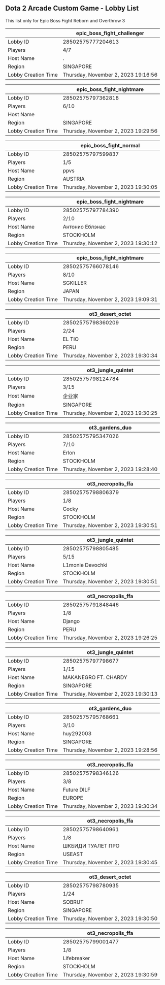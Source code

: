 ## Dota 2 Arcade Custom Game - Lobby List

This list only for Epic Boss Fight Reborn and Overthrow 3

|  | epic_boss_fight_challenger |
| ------ | ------ |
| Lobby ID | 28502575777204613 |
| Players | 4/7 |
| Host Name | . |
| Region | SINGAPORE |
| Lobby Creation Time | Thursday, November 2, 2023 19:16:56 |


|  | epic_boss_fight_nightmare |
| ------ | ------ |
| Lobby ID | 28502575797362818 |
| Players | 6/10 |
| Host Name | || Puppet™ |
| Region | SINGAPORE |
| Lobby Creation Time | Thursday, November 2, 2023 19:29:56 |


|  | epic_boss_fight_normal |
| ------ | ------ |
| Lobby ID | 28502575797599837 |
| Players | 1/5 |
| Host Name | ppvs |
| Region | AUSTRIA |
| Lobby Creation Time | Thursday, November 2, 2023 19:30:05 |


|  | epic_boss_fight_nightmare |
| ------ | ------ |
| Lobby ID | 28502575797784390 |
| Players | 2/10 |
| Host Name | Антонио Еблэнас |
| Region | STOCKHOLM |
| Lobby Creation Time | Thursday, November 2, 2023 19:30:12 |


|  | epic_boss_fight_nightmare |
| ------ | ------ |
| Lobby ID | 28502575766078146 |
| Players | 8/10 |
| Host Name | SGKILLER |
| Region | JAPAN |
| Lobby Creation Time | Thursday, November 2, 2023 19:09:31 |


|  | ot3_desert_octet |
| ------ | ------ |
| Lobby ID | 28502575798360209 |
| Players | 2/24 |
| Host Name | EL TIO |
| Region | PERU |
| Lobby Creation Time | Thursday, November 2, 2023 19:30:34 |


|  | ot3_jungle_quintet |
| ------ | ------ |
| Lobby ID | 28502575798124784 |
| Players | 3/15 |
| Host Name | 企业家 |
| Region | SINGAPORE |
| Lobby Creation Time | Thursday, November 2, 2023 19:30:25 |


|  | ot3_gardens_duo |
| ------ | ------ |
| Lobby ID | 28502575795347026 |
| Players | 7/10 |
| Host Name | Erlon |
| Region | STOCKHOLM |
| Lobby Creation Time | Thursday, November 2, 2023 19:28:40 |


|  | ot3_necropolis_ffa |
| ------ | ------ |
| Lobby ID | 28502575798806379 |
| Players | 1/8 |
| Host Name | Cocky |
| Region | STOCKHOLM |
| Lobby Creation Time | Thursday, November 2, 2023 19:30:51 |


|  | ot3_jungle_quintet |
| ------ | ------ |
| Lobby ID | 28502575798805485 |
| Players | 5/15 |
| Host Name | L1monie Devochki |
| Region | STOCKHOLM |
| Lobby Creation Time | Thursday, November 2, 2023 19:30:51 |


|  | ot3_necropolis_ffa |
| ------ | ------ |
| Lobby ID | 28502575791848446 |
| Players | 1/8 |
| Host Name | Django |
| Region | PERU |
| Lobby Creation Time | Thursday, November 2, 2023 19:26:25 |


|  | ot3_jungle_quintet |
| ------ | ------ |
| Lobby ID | 28502575797798677 |
| Players | 1/15 |
| Host Name | MAKANEGRO FT. CHARDY |
| Region | SINGAPORE |
| Lobby Creation Time | Thursday, November 2, 2023 19:30:13 |


|  | ot3_gardens_duo |
| ------ | ------ |
| Lobby ID | 28502575795768661 |
| Players | 3/10 |
| Host Name | huy292003 |
| Region | SINGAPORE |
| Lobby Creation Time | Thursday, November 2, 2023 19:28:56 |


|  | ot3_necropolis_ffa |
| ------ | ------ |
| Lobby ID | 28502575798346126 |
| Players | 3/8 |
| Host Name | Future DILF |
| Region | EUROPE |
| Lobby Creation Time | Thursday, November 2, 2023 19:30:34 |


|  | ot3_necropolis_ffa |
| ------ | ------ |
| Lobby ID | 28502575798640961 |
| Players | 1/8 |
| Host Name | ШКБИДИ ТУАЛЕТ ПРО |
| Region | USEAST |
| Lobby Creation Time | Thursday, November 2, 2023 19:30:45 |


|  | ot3_desert_octet |
| ------ | ------ |
| Lobby ID | 28502575798780935 |
| Players | 1/24 |
| Host Name | SOBRUT |
| Region | SINGAPORE |
| Lobby Creation Time | Thursday, November 2, 2023 19:30:50 |


|  | ot3_necropolis_ffa |
| ------ | ------ |
| Lobby ID | 28502575799001477 |
| Players | 1/8 |
| Host Name | Lifebreaker |
| Region | STOCKHOLM |
| Lobby Creation Time | Thursday, November 2, 2023 19:30:59 |


